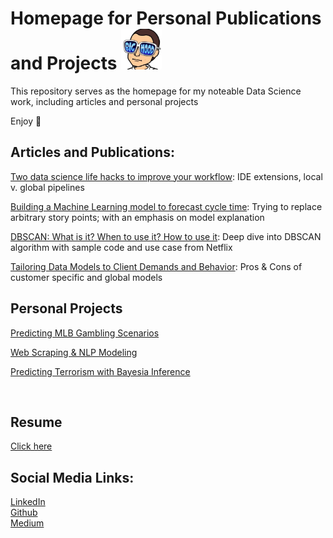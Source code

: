 # **Homepage for Personal Publications and Projects     <img alt="avatar" width="65" height="65" src="https://github.com/elutins/personal_homepage/blob/main/files/avatar.jpeg">**


This repository serves as the homepage for my noteable Data Science work, including articles and personal projects

Enjoy 🚀


## **Articles and Publications:**

[Two data science life hacks to improve your workflow](https://insights.pinpoint.com/two-data-science-life-hacks-to-improve-your-workflow): IDE extensions, local v. global pipelines

[Building a Machine Learning model to forecast cycle time](https://insights.pinpoint.com/building-a-machine-learning-model-to-forecast-cycle-time): Trying to replace arbitrary story points; with an emphasis on model explanation

[DBSCAN: What is it? When to use it? How to use it](https://elutins.medium.com/dbscan-what-is-it-when-to-use-it-how-to-use-it-8bd506293818): Deep dive into DBSCAN algorithm with sample code and use case from Netflix

[Tailoring Data Models to Client Demands and Behavior](https://insights.pinpoint.com/tailoring-data-models-client-demands-and-behavior): 
Pros & Cons of customer specific and global models


## **Personal Projects**
[Predicting MLB Gambling Scenarios](https://github.com/elutins/Predicting-MLB-Gambling-Scenarios)

[Web Scraping & NLP Modeling](https://github.com/elutins/NLP-Indeed-Web-Scraper)

[Predicting Terrorism with Bayesia Inference](https://github.com/elutins/Predicting-Terrorism)

<br>

## **Resume**
[Click here](https://github.com/elutins/personal_homepage/blob/main/files/Resume.pdf)

## **Social Media Links:**
[LinkedIn](https://www.linkedin.com/in/elutins/)<br>
[Github](https://github.com/elutins)<br>
[Medium](https://elutins.medium.com)
